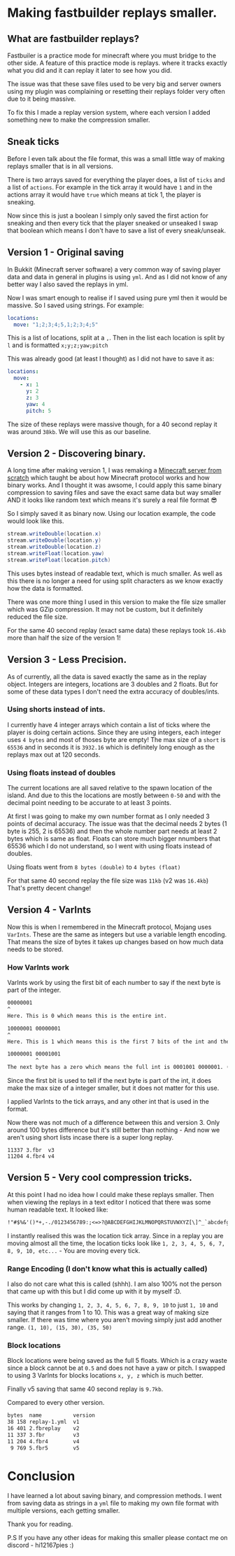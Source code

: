 # Making fastbuilder replays smaller.

## What are fastbuilder replays?
Fastbuiler is a practice mode for minecraft where you must bridge to the other side. A feature of this practice mode is replays. where it tracks exactly what you did and it can replay it later to see how you did.

The issue was that these save files used to be very big and server owners using my plugin was complaining or resetting their replays folder very often due to it being 
massive.

To fix this I made a replay version system, where each version I added something new to make the compression smaller.

## Sneak ticks
Before I even talk about the file format, this was a small little way of making replays smaller that is in all versions.

There is two arrays saved for everything the player does, a list of `ticks` and a list of `actions`. For example in the tick array it would have `1` and in the actions array it would have `true` which means at tick 1, the player is sneaking.

Now since this is just a boolean I simply only saved the first action for sneaking and then every tick that the player sneaked or unseaked I swap that boolean which means I don't have to save a list of every sneak/unseak.

## Version 1 - Original saving
In Bukkit (Minecraft server software) a very common way of saving player data and data in general in plugins is using `yml`. And as I did not know of any better way I also saved the replays in yml.

Now I was smart enough to realise if I saved using pure yml then it would be massive. So I saved using strings. For example:
```yml
locations:
  move: "1;2;3;4;5,1;2;3;4;5"
```
This is a list of locations, split at a `,`. Then in the list each location is split by `l` and is formatted `x;y;z;yaw;pitch`

This was already good (at least I thought) as I did not have to save it as:
```yml
locations:
  move:
    - x: 1
      y: 2
      z: 3
      yaw: 4
      pitch: 5
```

The size of these replays were massive though, for a 40 second replay it was around `38kb`. We will use this as our baseline.

## Version 2 - Discovering binary.
A long time after making version 1, I was remaking a [Minecraft server from scratch](https://github.com/hi12167pies/mc-server-ts2) which taught be about how Minecraft protocol works and how binary works. And I thought it was awsome, I could apply this same binary compression to saving files and save the exact same data but way smaller AND it looks like random text which means it's surely a real file format 😎

So I simply saved it as binary now. Using our location example, the code would look like this.
```java
stream.writeDouble(location.x)
stream.writeDouble(location.y)
stream.writeDouble(location.z)
stream.writeFloat(location.yaw)
stream.writeFloat(location.pitch)
```
This uses bytes instead of readable text, which is much smaller. As well as this there is no longer a need for using split characters as we know exactly how the data is formatted.

There was one more thing I used in this version to make the file size smaller which was GZip compression. It may not be custom, but it definitely reduced the file size.

For the same 40 second replay (exact same data) these replays took `16.4kb` more than half the size of the version 1!

## Version 3 - Less Precision.
As of currently, all the data is saved exactly the same as in the replay object. Integers are integers, locations are 3 doubles and 2 floats. But for some of these data types I don't need the extra accuracy of doubles/ints.

### Using shorts instead of ints.
I currently have 4 integer arrays which contain a list of ticks where the player is doing certain actions. Since they are using integers, each integer uses `4 bytes` and most of thoses byte are empty! The max size of a `short` is `65536` and in seconds it is `3932.16` which is definitely long enough as the replays max out at 120 seconds.

### Using floats instead of doubles
The current locations are all saved relative to the spawn location of the island. And due to this the locations are mostly between `0-50` and with the decimal point needing to be accurate to at least 3 points.

At first I was going to make my own number format as I only needed 3 points of  decimal accuracy. The issue was that the decimal needs 2 bytes (1 byte is 255, 2 is 65536) and then the whole number part needs at least 2 bytes which is same as float. Floats can store much bigger nnumbers that 65536 which I do not understand, so I went with using floats instead of doubles.

Using floats went from `8 bytes (double)` to `4 bytes (float)`

For that same 40 second replay the file size was `11kb` (v2 was `16.4kb`) That's pretty decent change!

## Version 4 - VarInts
Now this is when I remembered in the Minecraft protocol, Mojang uses `VarInts`. These are the same as integers but use a variable length encoding. That means the size of bytes it takes up changes based on how much data needs to be stored.

### How VarInts work
VarInts work by using the first bit of each number to say if the next byte is part of the integer.
```txt
00000001
^
Here. This is 0 which means this is the entire int.

10000001 00000001
^
Here. This is 1 which means this is the first 7 bits of the int and the next byte has the rest of the data.

10000001 00001001
         ^
The next byte has a zero which means the full int is 0001001 0000001. (The last 7 bits of each byte joined together)
```
Since the first bit is used to tell if the next byte is part of the int, it does make the max size of a integer smaller, but it does not matter for this use.

I applied VarInts to the tick arrays, and any other int that is used in the format.

Now there was not much of a difference between this and version 3. Only around 100 bytes difference but it's still better than nothing - And now we aren't using short lists incase there is a super long replay.

```
11337 3.fbr  v3
11204 4.fbr4 v4
```

## Version 5 - Very cool compression tricks.
At this point I had no idea how I could make these replays smaller. Then when viewing the replays in a text editor I noticed that there was some human readable text. It looked like:
```txt
!"#$%&'()*+,-./0123456789:;<=>?@ABCDEFGHIJKLMNOPQRSTUVWXYZ[\]^_`abcdefghijklmnopqrstuvwxyz{|}
```
I instantly realised this was the location tick array. Since in a replay you are moving almost all the time, the location ticks look like `1, 2, 3, 4, 5, 6, 7, 8, 9, 10, etc...` - You are moving every tick.

### Range Encoding (I don't know what this is actually called)
I also do not care what this is called (shhh). I am also 100% not the person that came up with this but I did come up with it by myself :D.

This works by changing `1, 2, 3, 4, 5, 6, 7, 8, 9, 10` to just `1, 10` and saying that it ranges from 1 to 10. This was a great way of making size smaller. If there was time where you aren't moving simply just add another range. `(1, 10), (15, 30), (35, 50)`

### Block locations
Block locations were being saved as the full 5 floats. Which is a crazy waste since a block cannot be at `0.5` and does not have a yaw or pitch. I swapped to using 3 VarInts for blocks locations `x, y, z` which is much better.

Finally v5 saving that same 40 second replay is `9.7kb`.

Compared to every other version.
```txt
bytes  name          version
38 158 replay-1.yml  v1
16 401 2.fbreplay    v2
11 337 3.fbr         v3
11 204 4.fbr4        v4
 9 769 5.fbr5        v5
```

# Conclusion
I have learned a lot about saving binary, and compression methods. I went from saving data as strings in a `yml` file to making my own file format with multiple versions, each getting smaller.

Thank you for reading.

P.S If you have any other ideas for making this smaller please contact me on discord - hi12167pies :)